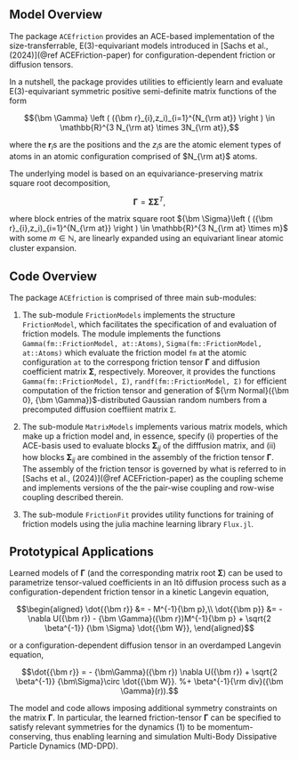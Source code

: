 ## Model Overview

The package `ACEfriction` provides an ACE-based implementation of the size-transferrable, E(3)-equivariant models introduced in [Sachs et al., (2024)](@ref ACEFriction-paper) for configuration-dependent friction or diffusion tensors.

In a nutshell, the package provides utilities to efficiently learn and evaluate E(3)-equivariant symmetric positive semi-definite matrix functions of the form
```math
{\bm \Gamma} \left ( ({\bm r}_{i},z_i)_{i=1}^{N_{\rm at}} \right ) \in \mathbb{R}^{3 N_{\rm at} \times 3N_{\rm at}},
```
where the ${\bm r}_{i}$s are the positions and the $z_{i}$s are the atomic element types of atoms in an atomic configuration comprised of $N_{\rm at}$ atoms.

The underlying model is based on an equivariance-preserving matrix square root decomposition,
```math
{\bm \Gamma} = {\bm \Sigma}{\bm \Sigma}^T,
```
where block entries of the matrix square root ${\bm \Sigma}\left ( ({\bm r}_{i},z_i)_{i=1}^{N_{\rm at}} \right ) \in \mathbb{R}^{3 N_{\rm at} \times m}$ with some $m \in \mathbb{N}$, are linearly expanded using an equivariant linear atomic cluster expansion.

## Code Overview

The package `ACEfriction` is comprised of three main sub-modules:

1. The sub-module `FrictionModels` implements the structure `FrictionModel`, which facilitates the specification of and evaluation of friction models. The module implements the functions `Gamma(fm::FrictionModel, at::Atoms)`, `Sigma(fm::FrictionModel, at::Atoms)` which evaluate the friction model `fm` at the atomic configuration `at` to the correspong friction tensor ${\bm \Gamma}$ and  diffusion coefficient matrix ${\bm \Sigma}$, respectively. Moreover, it provides the functions `Gamma(fm::FrictionModel, Σ)`, `randf(fm::FrictionModel, Σ)` for efficient computation of the friction tensor and generation of ${\rm Normal}({\bm 0}, {\bm \Gamma})$-distributed Gaussian random numbers from a precomputed diffusion coeffiient matrix `Σ`.

2. The sub-module `MatrixModels` implements various matrix models, which make up a friction model and, in essence, specify (i) properties of the ACE-basis used to evaluate blocks ${\bm \Sigma}_{ij}$ of the difffusion matrix, and (ii) how blocks  ${\bm \Sigma}_{ij}$ are combined in the assembly of the friction tensor ${\bm \Gamma}$. The assembly of the friction tensor is governed by what is referred to in [Sachs et al., (2024)](@ref ACEFriction-paper) as the coupling scheme and implements versions of the the pair-wise coupling and row-wise coupling described therein.

3. The sub-module `FrictionFit` provides utility functions for training of friction models using the julia machine learning library `Flux.jl`. 


## Prototypical Applications

Learned models of ${\bm \Gamma}$ (and the corresponding matrix root ${\bm \Sigma}$) can be used to parametrize tensor-valued coefficients in an Itô diffusion process such as a configuration-dependent friction tensor in a kinetic Langevin equation,
```math
\begin{aligned}
\dot{{\bm r}} &= - M^{-1}{\bm p},\\
\dot{{\bm p}} &= - \nabla U({\bm r}) - {\bm \Gamma}({\bm r})M^{-1}{\bm p} + \sqrt{2 \beta^{-1}} {\bm \Sigma} \dot{{\bm W}},
\end{aligned}
```
or a configuration-dependent diffusion tensor in an overdamped Langevin equation,
```math
\dot{{\bm r}} = - {\bm\Gamma}({\bm r}) \nabla U({\bm r})  + \sqrt{2 \beta^{-1}} {\bm\Sigma}\circ \dot{{\bm W}}. %+ \beta^{-1}{\rm div}({\bm \Gamma}(r)).
```

The model and code allows imposing additional symmetry constraints on the matrix ${\bm \Gamma}$. In particular, the learned friction-tensor ${\bm \Gamma}$ can be specified to satisfy relevant symmetries for the dynamics (1) to be momentum-conserving, thus enabling learning and simulation Multi-Body Dissipative Particle Dynamics (MD-DPD).